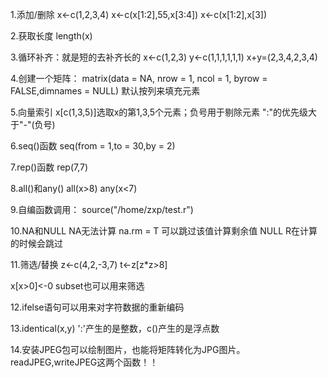 <!-- 这个是R语言学习笔记 -->

1.添加/删除
x<-c(1,2,3,4)
x<-c(x[1:2],55,x[3:4])
x<-c(x[1:2],x[3])

2.获取长度
length(x)

3.循环补齐：就是短的去补齐长的
x<-c(1,2,3)
y<-c(1,1,1,1,1,1)
x+y=(2,3,4,2,3,4)

4.创建一个矩阵：
matrix(data = NA, nrow = 1, ncol = 1, byrow = FALSE,dimnames = NULL)
默认按列来填充元素

5.向量索引
x[c(1,3,5)]选取x的第1,3,5个元素；负号用于剔除元素
":"的优先级大于"-"(负号)

6.seq()函数
seq(from = 1,to = 30,by = 2)	<!-- 生成1到30的奇数 -->

7.rep()函数
rep(7,7)						<!-- 把7重复7次 -->

8.all()和any()
all(x>8)
any(x<7)

9.自编函数调用：
source("/home/zxp/test.r")

10.NA和NULL
NA无法计算		na.rm = T  可以跳过该值计算剩余值
NULL  R在计算的时候会跳过

11.筛选/替换
z<-c(4,2,-3,7)
t<-z[z*z>8]
<!-- 筛选出z平方大于8的元素。中间的z*z>8会产生一个bool型数组用于筛选。
 -->
x[x>0]<-0
subset也可以用来筛选

12.ifelse语句可以用来对字符数据的重新编码

13.identical(x,y)	<!-- 判断两个向量是否相等 -->
':'产生的是整数，c()产生的是浮点数

14.安装JPEG包可以绘制图片，也能将矩阵转化为JPG图片。
readJPEG,writeJPEG这两个函数！！
